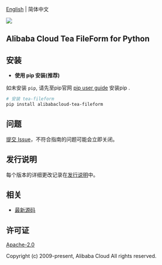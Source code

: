 [English](README.md) | 简体中文

![](https://aliyunsdk-pages.alicdn.com/icons/AlibabaCloud.svg)

## Alibaba Cloud Tea FileForm for Python


## 安装

- **使用 pip 安装(推荐)**

如未安装 `pip`, 请先至pip官网 [pip user guide](https://pip.pypa.io/en/stable/installing/ "pip User Guide") 安装pip .

```bash
# 安装 tea-fileform
pip install alibabacloud-tea-fileform
```

## 问题
[提交 Issue](https://github.com/aliyun/tea-fileform/issues/new)，不符合指南的问题可能会立即关闭。

## 发行说明
每个版本的详细更改记录在[发行说明](./ChangeLog.md)中。

## 相关
* [最新源码](https://github.com/aliyun/tea-fileform/tree/master/python)

## 许可证
[Apache-2.0](http://www.apache.org/licenses/LICENSE-2.0)

Copyright (c) 2009-present, Alibaba Cloud All rights reserved.

